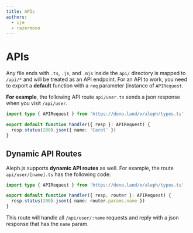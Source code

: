 ```yaml
---
title: APIs
authors:
  - ije
  - razermoon
---
```


# APIs

Any file ends with `.ts`, `.js`, and `.mjs` inside the `api/` directory is mapped to `/api/*` and will be treated as an API endpoint. For an API to work, you need to export a **default** function with a `req` parameter (instance of `APIRequest`.

**For example**, the following API route `api/user.ts` sends a json response when you visit `/api/user`.

```typescript
import type { APIRequest } from 'https://deno.land/x/aleph/types.ts'

export default function handler({ resp }: APIRequest) {
  resp.status(200).json({ name: 'Carol' })
}
```

## Dynamic API Routes

Aleph.js supports **dynamic API routes** as well. For example, the route `api/user/[name].ts` has the following code:

```typescript
import type { APIRequest } from 'https://deno.land/x/aleph/types.ts'

export default function handler({ resp, router }: APIRequest) {
  resp.status(200).json({ name: router.params.name })
}
```

This route will handle all `/api/user/:name` requests and reply with a json response that has the `name` param.
